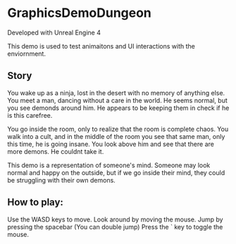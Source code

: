 # GraphicsDemoDungeon

Developed with Unreal Engine 4

This demo is used to test animaitons and UI interactions with the enviornment.

## Story

You wake up as a ninja, lost in the desert with no memory of anything else.
You meet a man, dancing without a care in the world. He seems normal, but you see demonds
around him. He appears to be keeping them in check if he is this carefree.

You go inside the room, only to realize that the room is complete chaos. You walk into a cult,
and in the middle of the room you see that same man, only this time, he is going insane. You look
above him and see that there are more demons. He couldnt take it.


This demo is a representation of someone's mind. Someone may look normal and happy on the outside, 
but if we go inside their mind, they could be struggling with their own demons.


## How to play:

Use the WASD keys to move.
Look around by moving the mouse.
Jump by pressing the spacebar (You can double jump)
Press the `  key to toggle the mouse.
